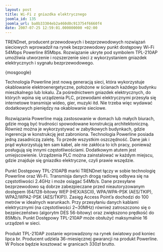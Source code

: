```yaml
---
layout: post
title: Wi-Fi z gniazdka elektrycznego
joomla_id: 135
joomla_url: ba8b33304eb2a460d0c913754f6660f4
date: 2007-07-25 12:59:01.000000000 +02:00
---
```

TRENDnet, producent przewodowych i bezprzewodowych rozwiązań sieciowych wprowadził na rynek bezprzewodowy punkt dostępowy Wi-Fi 54Mbps Powerline 85Mbps. Rozwiązanie ukryte pod symbolem TPL-210AP umożliwia utworzenie i rozszerzenie sieci z wykorzystaniem gniazdek elektrycznych i sygnału bezprzewodowego.<p>{mosgoogle}</p><p>Technologia Powerline jest nową generacją sieci, kt&oacute;ra wykorzystuje okablowanie elektroenergetyczne, położone w ścianach każdego budynku mieszkalnego lub lokalu. Za pośrednictwem gniazdek elektrycznych, do kt&oacute;rych wpina się urządzenia PLC, przewodami elektrycznymi przesyła się internetowe transmisje wideo, gier, muzyki itd. Nie trzeba więc wydawać dodatkowych pieniędzy na okablowanie sieciowe. <br /> <br /> Rozwiązania Powerline mają zastosowanie w domach lub małych biurach, gdzie mogą być trudności spowodowane konstrukcją architektoniczną. R&oacute;wnież można je wykorzystywać w zabytkowych budynkach, gdzie ingerencja w konstrukcję jest zabroniona. Technologia Powerline posiada jedną zasadniczą zaletę. To przede wszystkim oszczędność. Dane jak i prąd wykorzystują ten sam kabel, ale nie zakł&oacute;ca to ich pracy, ponieważ posługują się innymi częstotliwościami. Dodatkowym atutem jest umiejscowienie. Urządzenia PLC można zainstalować w każdym miejscu, gdzie znajduje się gniazdko elektryczne, czyli prawie wszędzie.<br /> <br /> Punkt Dostępowy TPL-210APB marki TRENDnet łączy w sobie technologię Powerline oraz Wi-Fi. Transmisja danych drogą radiową odbywa się na częstotliwości 2.4GHz i może osiągać 54Mb/s. Dane przesyłane bezprzewodowo są dobrze zabezpieczane przed nieautoryzowanym dostępem (64/128-bitowy WEP (HEX/ASCII), WPA/WPA-PSK (AES/TKIP), WPA2/WPA2-PSK (AES/TKIP)). Zasięg Access Point&rsquo;a dochodzi do 100 metr&oacute;w w idealnych warunkach. Przy przesyłaniu danych kablami elektrycznymi (na częstotliwości 2~30MHz) r&oacute;wnież zatroszczono się o bezpieczeństwo (algorytm DES 56-bitowy) oraz zwiększono prędkość do 85Mb/s. Punkt Dostępowy TPL-210AP może obsłużyć maksymalnie 16 urządzeń w sieci.<br /> <br /> Produkt TPL-210AP zostanie wprowadzony na rynek światowy pod koniec lipca br. Producent udziela 36-miesięcznej gwarancji na produkt Powerline. W Polsce będzie kosztować w granicach 330zł brutto. </p>
